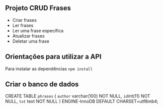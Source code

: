## Projeto CRUD Frases

* Criar frases
* Ler frases
* Ler uma frase específica
* Atualizar frases
* Deletar uma frase 

## Orientações para utilizar a API
Para instalar as dependências
`npm install`

## Criar o banco de dados 
CREATE TABLE `phrases` (
    `author` varchar(100) NOT NULL,
    `id`int(11) NOT NULL,
    `txt` text NOT NULL
) ENGINE-InnoDB DEFAULT CHARSET=utf8mb4;